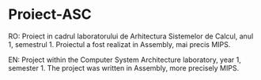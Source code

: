 # Proiect-ASC
RO:
  Proiect in cadrul laboratorului de Arhitectura Sistemelor de Calcul, anul 1, semestrul 1. Proiectul a fost realizat in Assembly, mai precis MIPS.
  
EN:
  Project within the Computer System Architecture laboratory, year 1, semester 1. The project was written in Assembly, more precisely MIPS.
